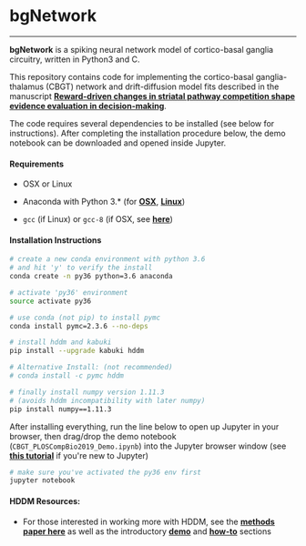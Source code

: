# bgNetwork
---
**bgNetwork** is a spiking neural network model of cortico-basal ganglia circuitry, written in Python3 and C.



This repository contains code for implementing the cortico-basal ganglia-thalamus (CBGT) network and drift-diffusion model fits described in the manuscript [**Reward-driven changes in striatal pathway competition shape evidence evaluation in decision-making**](https://www.biorxiv.org/content/10.1101/418756v2.abstract). 

The code requires several dependencies to be installed (see below for instructions). After completing the installation procedure below, the demo notebook can be downloaded and opened inside Jupyter.



#### Requirements

- OSX or Linux
- Anaconda with Python 3.* (for [**OSX**](https://www.anaconda.com/download/#macos), [**Linux**](https://www.anaconda.com/download/#linux))

- `gcc` (if Linux) or `gcc-8` (if OSX, see [**here**](https://solarianprogrammer.com/2017/05/21/compiling-gcc-macos/))



#### Installation Instructions

```sh
# create a new conda environment with python 3.6
# and hit 'y' to verify the install 
conda create -n py36 python=3.6 anaconda

# activate 'py36' environment
source activate py36

# use conda (not pip) to install pymc
conda install pymc=2.3.6 --no-deps

# install hddm and kabuki
pip install --upgrade kabuki hddm

# Alternative Install: (not recommended) 
# conda install -c pymc hddm

# finally install numpy version 1.11.3
# (avoids hddm incompatibility with later numpy)
pip install numpy==1.11.3
```



After installing everything, run the line below to open up Jupyter in your browser, then drag/drop the demo notebook (`CBGT_PLOSCompBio2019_Demo.ipynb`) into the Jupyter browser window (see [**this tutorial**](https://medium.com/codingthesmartway-com-blog/getting-started-with-jupyter-notebook-for-python-4e7082bd5d46) if you're new to Jupyter)

```sh
# make sure you've activated the py36 env first
jupyter notebook
```



#### HDDM Resources:

- For those interested in working more with HDDM, see the [**methods paper here**](https://www.frontiersin.org/articles/10.3389/fninf.2013.00014/full) as well as the introductory [**demo**](http://ski.clps.brown.edu/hddm_docs/tutorial_python.html) and [**how-to**](http://ski.clps.brown.edu/hddm_docs/howto.html) sections

